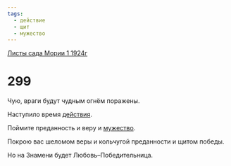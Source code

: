 ```yaml
---
tags:
  - действие
  - щит
  - мужество
---
```


[Листы сада Мории 1 1924г](/agni/1924)

# 299
Чую, враги будут чудным огнём поражены.   

Наступило время [действия](/tag/#действие).   

Поймите преданность и веру и [мужество](/tag/#мужество).   

Покрою вас шеломом веры и кольчугой преданности и щитом победы.   

Но на Знамени будет Любовь–Победительница.   

   

